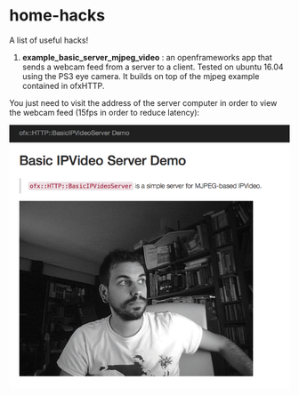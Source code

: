 # home-hacks
A list of useful hacks!

1. **example_basic_server_mjpeg_video** : an openframeworks app that sends a webcam feed from a server to a client.
Tested on ubuntu 16.04 using the PS3 eye camera. It builds on top of the mjpeg example contained in ofxHTTP.

You just need to visit the address of the server computer in order to view the webcam feed (15fps in order to reduce latency):

![webcamstream_example.png](webcamstream_example.png)